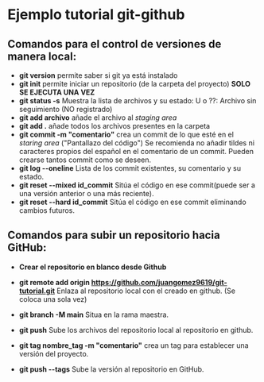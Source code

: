 # Ejemplo tutorial git-github

## Comandos para el control de versiones de manera local:

+ **git version** permite saber si git ya está instalado
+ **git init** permite iniciar un repositorio (de la carpeta del proyecto) **SOLO SE EJECUTA UNA VEZ**
+ **git status -s** Muestra la lista de archivos y su estado:
U o ??: Archivo sin seguimiento (NO registrado)
+ **git add archivo** añade el archivo al _staging area_
+ **git add .** añade todos los archivos presentes en la carpeta
+ **git commit -m "comentario"** crea un commit de lo que esté en el _staring area_ ("Pantallazo del código") 
Se recomienda no añadir tildes ni caracteres propios del español en el comentario de un commit.
Pueden crearse tantos commit como se deseen.
+ **git log --oneline** Lista de los commit existentes, su comentario y su estado.
+ **git reset --mixed id_commit** Sitúa el código en ese commit(puede ser a una versión anterior o una más reciente).
+ **git reset --hard id_commit** Sitúa el código en ese commit eliminando cambios futuros.

## Comandos para subir un repositorio hacia GitHub:
+ **Crear el repositorio en blanco desde Github**
+ **git remote add origin https://github.com/juangomez9619/git-tutorial.git** Enlaza al repositorio local con el creado en github. (Se coloca una sola vez)
+ **git branch -M main** Situa en la rama maestra.
+ **git push** Sube los archivos del repositorio local al repositorio en github.

+ **git tag nombre_tag -m "comentario"** crea un tag para establecer una versión del proyecto.
+ **git push --tags** Sube la versión al repositorio en GitHub.

